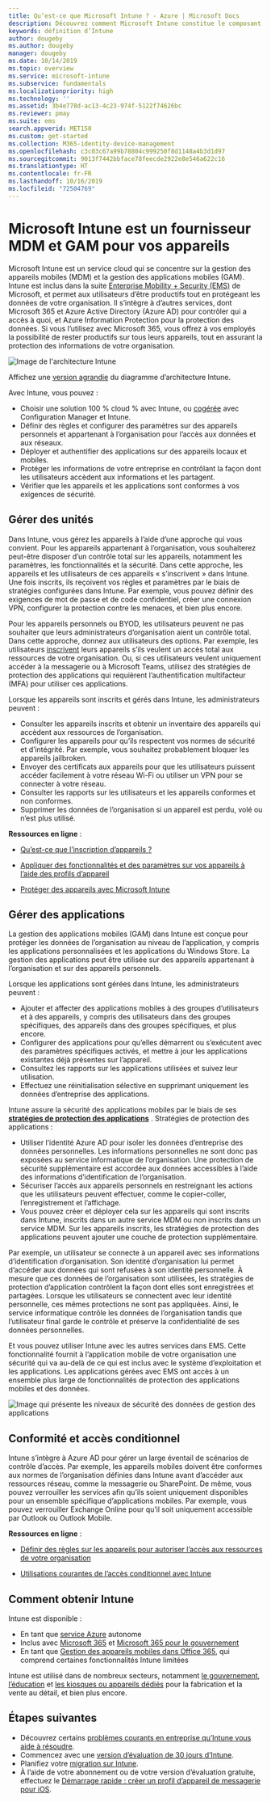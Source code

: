 ```yaml
---
title: Qu’est-ce que Microsoft Intune ? - Azure | Microsoft Docs
description: Découvrez comment Microsoft Intune constitue le composant de gestion des appareils mobiles (MDM) et de gestion des applications mobiles (MAM) de la solution Enterprise Mobility + Security, et comment il permet de protéger les données de l’entreprise.
keywords: définition d’Intune
author: dougeby
ms.author: dougeby
manager: dougeby
ms.date: 10/14/2019
ms.topic: overview
ms.service: microsoft-intune
ms.subservice: fundamentals
ms.localizationpriority: high
ms.technology: ''
ms.assetid: 3b4e778d-ac13-4c23-974f-5122f74626bc
ms.reviewer: pmay
ms.suite: ems
search.appverid: MET150
ms.custom: get-started
ms.collection: M365-identity-device-management
ms.openlocfilehash: c3c03c67a99b78804c999250f8d1148a4b3d1d97
ms.sourcegitcommit: 9013f7442bbface78feecde2922e8e546a622c16
ms.translationtype: HT
ms.contentlocale: fr-FR
ms.lasthandoff: 10/16/2019
ms.locfileid: "72504769"
---
```

# <a name="microsoft-intune-is-an-mdm-and-mam-provider-for-your-devices"></a>Microsoft Intune est un fournisseur MDM et GAM pour vos appareils

Microsoft Intune est un service cloud qui se concentre sur la gestion des appareils mobiles (MDM) et la gestion des applications mobiles (GAM). Intune est inclus dans la suite [Enterprise Mobility + Security (EMS)](https://www.microsoft.com/microsoft-365/enterprise-mobility-security) de Microsoft, et permet aux utilisateurs d’être productifs tout en protégeant les données de votre organisation. Il s’intègre à d’autres services, dont Microsoft 365 et Azure Active Directory (Azure AD) pour contrôler qui a accès à quoi, et Azure Information Protection pour la protection des données. Si vous l’utilisez avec Microsoft 365, vous offrez à vos employés la possibilité de rester productifs sur tous leurs appareils, tout en assurant la protection des informations de votre organisation.

![Image de l'architecture Intune](./media/what-is-intune/intunearch_sm.png)

Affichez une [version agrandie](./media/what-is-intune/intunearchitecture.svg) du diagramme d’architecture Intune.

Avec Intune, vous pouvez :

- Choisir une solution 100 % cloud % avec Intune, ou [cogérée](https://docs.microsoft.com/sccm/comanage/overview) avec Configuration Manager et Intune.
- Définir des règles et configurer des paramètres sur des appareils personnels et appartenant à l’organisation pour l’accès aux données et aux réseaux.
- Déployer et authentifier des applications sur des appareils locaux et mobiles.
- Protéger les informations de votre entreprise en contrôlant la façon dont les utilisateurs accèdent aux informations et les partagent.
- Vérifier que les appareils et les applications sont conformes à vos exigences de sécurité.

## <a name="manage-devices"></a>Gérer des unités

Dans Intune, vous gérez les appareils à l’aide d’une approche qui vous convient. Pour les appareils appartenant à l’organisation, vous souhaiterez peut-être disposer d’un contrôle total sur les appareils, notamment les paramètres, les fonctionnalités et la sécurité. Dans cette approche, les appareils et les utilisateurs de ces appareils « s’inscrivent » dans Intune. Une fois inscrits, ils reçoivent vos règles et paramètres par le biais de stratégies configurées dans Intune. Par exemple, vous pouvez définir des exigences de mot de passe et de code confidentiel, créer une connexion VPN, configurer la protection contre les menaces, et bien plus encore.

Pour les appareils personnels ou BYOD, les utilisateurs peuvent ne pas souhaiter que leurs administrateurs d’organisation aient un contrôle total. Dans cette approche, donnez aux utilisateurs des options. Par exemple, les utilisateurs [inscrivent](../enrollment/device-enrollment.md) leurs appareils s’ils veulent un accès total aux ressources de votre organisation. Ou, si ces utilisateurs veulent uniquement accéder à la messagerie ou à Microsoft Teams, utilisez des stratégies de protection des applications qui requièrent l’authentification multifacteur (MFA) pour utiliser ces applications.

Lorsque les appareils sont inscrits et gérés dans Intune, les administrateurs peuvent :

- Consulter les appareils inscrits et obtenir un inventaire des appareils qui accèdent aux ressources de l’organisation.
- Configurer les appareils pour qu’ils respectent vos normes de sécurité et d’intégrité. Par exemple, vous souhaitez probablement bloquer les appareils jailbroken.
- Envoyer des certificats aux appareils pour que les utilisateurs puissent accéder facilement à votre réseau Wi-Fi ou utiliser un VPN pour se connecter à votre réseau.
- Consulter les rapports sur les utilisateurs et les appareils conformes et non conformes.
- Supprimer les données de l’organisation si un appareil est perdu, volé ou n’est plus utilisé.

**Ressources en ligne** :

- [Qu’est-ce que l’inscription d’appareils ?](../enrollment/device-enrollment.md)

- [Appliquer des fonctionnalités et des paramètres sur vos appareils à l’aide des profils d’appareil](../configuration/device-profiles.md)

- [Protéger des appareils avec Microsoft Intune](../protect/device-protect.md)

## <a name="manage-apps"></a>Gérer des applications

La gestion des applications mobiles (GAM) dans Intune est conçue pour protéger les données de l’organisation au niveau de l’application, y compris les applications personnalisées et les applications du Windows Store. La gestion des applications peut être utilisée sur des appareils appartenant à l’organisation et sur des appareils personnels.

Lorsque les applications sont gérées dans Intune, les administrateurs peuvent :

- Ajouter et affecter des applications mobiles à des groupes d’utilisateurs et à des appareils, y compris des utilisateurs dans des groupes spécifiques, des appareils dans des groupes spécifiques, et plus encore.
- Configurer des applications pour qu’elles démarrent ou s’exécutent avec des paramètres spécifiques activés, et mettre à jour les applications existantes déjà présentes sur l’appareil.
- Consultez les rapports sur les applications utilisées et suivez leur utilisation.
- Effectuez une réinitialisation sélective en supprimant uniquement les données d’entreprise des applications.

Intune assure la sécurité des applications mobiles par le biais de ses **[stratégies de protection des applications](../apps/app-protection-policy.md)** . Stratégies de protection des applications :

- Utiliser l’identité Azure AD pour isoler les données d’entreprise des données personnelles. Les informations personnelles ne sont donc pas exposées au service informatique de l’organisation. Une protection de sécurité supplémentaire est accordée aux données accessibles à l’aide des informations d’identification de l’organisation.
- Sécuriser l’accès aux appareils personnels en restreignant les actions que les utilisateurs peuvent effectuer, comme le copier-coller, l’enregistrement et l’affichage.
- Vous pouvez créer et déployer cela sur les appareils qui sont inscrits dans Intune, inscrits dans un autre service MDM ou non inscrits dans un service MDM. Sur les appareils inscrits, les stratégies de protection des applications peuvent ajouter une couche de protection supplémentaire.

Par exemple, un utilisateur se connecte à un appareil avec ses informations d’identification d’organisation. Son identité d’organisation lui permet d’accéder aux données qui sont refusées à son identité personnelle. À mesure que ces données de l’organisation sont utilisées, les stratégies de protection d’application contrôlent la façon dont elles sont enregistrées et partagées. Lorsque les utilisateurs se connectent avec leur identité personnelle, ces mêmes protections ne sont pas appliquées. Ainsi, le service informatique contrôle les données de l’organisation tandis que l’utilisateur final garde le contrôle et préserve la confidentialité de ses données personnelles.

Et vous pouvez utiliser Intune avec les autres services dans EMS. Cette fonctionnalité fournit à l’application mobile de votre organisation une sécurité qui va au-delà de ce qui est inclus avec le système d’exploitation et les applications. Les applications gérées avec EMS ont accès à un ensemble plus large de fonctionnalités de protection des applications mobiles et des données.

![Image qui présente les niveaux de sécurité des données de gestion des applications](./media/what-is-intune/managing-mobile-apps.png)

## <a name="compliance-and-conditional-access"></a>Conformité et accès conditionnel

Intune s’intègre à Azure AD pour gérer un large éventail de scénarios de contrôle d’accès. Par exemple, les appareils mobiles doivent être conformes aux normes de l’organisation définies dans Intune avant d’accéder aux ressources réseau, comme la messagerie ou SharePoint. De même, vous pouvez verrouiller les services afin qu’ils soient uniquement disponibles pour un ensemble spécifique d’applications mobiles. Par exemple, vous pouvez verrouiller Exchange Online pour qu’il soit uniquement accessible par Outlook ou Outlook Mobile.

**Ressources en ligne** :

- [Définir des règles sur les appareils pour autoriser l’accès aux ressources de votre organisation](../protect/device-compliance-get-started.md)

- [Utilisations courantes de l’accès conditionnel avec Intune](../protect/conditional-access-intune-common-ways-use.md)

## <a name="how-to-get-intune"></a>Comment obtenir Intune

Intune est disponible :

- En tant que [service Azure](https://go.microsoft.com/fwlink/?linkid=2090973) autonome
- Inclus avec [Microsoft 365](https://www.microsoft.com/microsoft-365/enterprise-mobility-security/microsoft-intune) et [Microsoft 365 pour le gouvernement](https://www.microsoft.com/microsoft-365/government)
- En tant que [Gestion des appareils mobiles dans Office 365](https://support.office.com/article/choose-between-mdm-for-office-365-and-microsoft-intune-c93d9ab9-efb2-4349-9b93-30c30562ee22), qui comprend certaines fonctionnalités Intune limitées

Intune est utilisé dans de nombreux secteurs, notamment [le gouvernement](https://docs.microsoft.com/enterprise-mobility-security/solutions/ems-govt-service-description), [l’éducation](https://www.microsoft.com/en-us/education/intune) et [les kiosques ou appareils dédiés](../configuration/kiosk-settings.md) pour la fabrication et la vente au détail, et bien plus encore.

## <a name="next-steps"></a>Étapes suivantes

- Découvrez certains [problèmes courants en entreprise qu’Intune vous aide à résoudre](https://docs.microsoft.com/intune/common-scenarios).
- Commencez avec une [version d’évaluation de 30 jours d’Intune](free-trial-sign-up.md).
- Planifiez votre [migration sur Intune](migration-guide.md).
- À l’aide de votre abonnement ou de votre version d’évaluation gratuite, effectuez le [Démarrage rapide : créer un profil d’appareil de messagerie pour iOS](../configuration/quickstart-email-profile.md).
